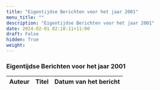 ```yaml
---
title: "Eigentijdse Berichten voor het jaar 2001"
menu_title: ""
description: "Eigentijdse Berichten voor het jaar 2001"
date: 2024-02-01 02:18:11+11:00
draft: False
hidden: True
weight: 
---
```

### Eigentijdse Berichten voor het jaar 2001

**Auteur** | **Titel** | **Datum van het bericht**
---|---|---
